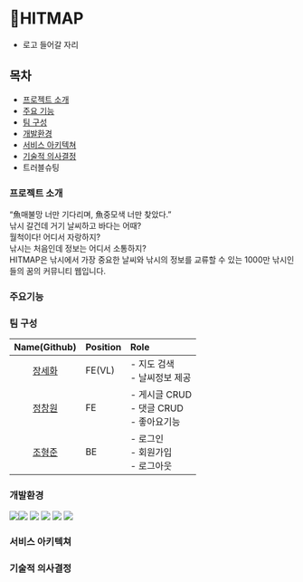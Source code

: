 # 🦈HITMAP 
- 로고 들어갈 자리

## 목차
- [프로젝트 소개](#프로젝트-소개)
- [주요 기능](#주요기능)
- [팀 구성](#팀-구성)
- [개발환경](#개발환경)
- [서비스 아키텍쳐](#서비스-아키텍쳐)
- [기술적 의사결정](#기술적-의사결정)
- 트러블슈팅

### 프로젝트 소개
“魚매불망 너만 기다리며, 魚중모색 너만 찾았다.”<br>
낚시 갈건데 거기 날씨하고 바다는 어때?<br>
월척이다! 어디서 자랑하지?<br>
낚시는 처음인데 정보는 어디서 소통하지?<br>
HITMAP은 낚시에서 가장 중요한 날씨와 낚시의 정보를 교류할 수 있는 1000만 낚시인들의 꿈의 커뮤니티 웹입니다.

### 주요기능



### 팀 구성
|Name(Github)|Position|Role|
|:---:|:---|:---|
|[장세화](https://github.com/saehwa95)|FE(VL)|- 지도 검색<br> - 날씨정보 제공<br>|
|[정창원](https://github.com/jungjang)|FE|- 게시글 CRUD<br> - 댓글 CRUD <br> - 좋아요기능|
|[조형준](https://github.com/cho98)|BE|- 로그인<br>- 회원가입<br>- 로그아웃<br>|


### 개발환경
<img src="https://img.shields.io/badge/React-61DAFB?style=for-the-badge&logo=React&logoColor=white"><img src="https://img.shields.io/badge/ReduxToolkit-764ABC?style=for-the-badge&logo=Redux&logoColor=white">
<img src="https://img.shields.io/badge/Axios-5A29E4?style=for-the-badge&logo=Axios&logoColor=white">
<img src="https://img.shields.io/badge/ReactQuery-FF4154?style=for-the-badge&logo=ReactQuery&logoColor=white">
<img src="https://img.shields.io/badge/styledcomponents-DB7093?style=for-the-badge&logo=styled-components&logoColor=white">
<img src="https://img.shields.io/badge/AmazonS3-569A31?style=for-the-badge&logo=Amazon-S3&logoColor=white">

### 서비스 아키텍쳐

### 기술적 의사결정
